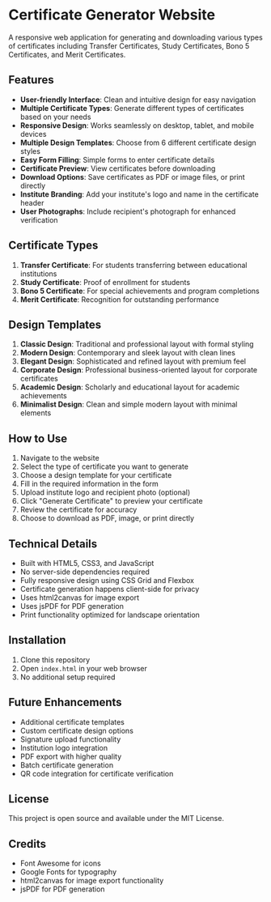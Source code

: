 # Certificate Generator Website

A responsive web application for generating and downloading various types of certificates including Transfer Certificates, Study Certificates, Bono 5 Certificates, and Merit Certificates.

## Features

- **User-friendly Interface**: Clean and intuitive design for easy navigation
- **Multiple Certificate Types**: Generate different types of certificates based on your needs
- **Responsive Design**: Works seamlessly on desktop, tablet, and mobile devices
- **Multiple Design Templates**: Choose from 6 different certificate design styles
- **Easy Form Filling**: Simple forms to enter certificate details
- **Certificate Preview**: View certificates before downloading
- **Download Options**: Save certificates as PDF or image files, or print directly
- **Institute Branding**: Add your institute's logo and name in the certificate header
- **User Photographs**: Include recipient's photograph for enhanced verification

## Certificate Types

1. **Transfer Certificate**: For students transferring between educational institutions
2. **Study Certificate**: Proof of enrollment for students
3. **Bono 5 Certificate**: For special achievements and program completions
4. **Merit Certificate**: Recognition for outstanding performance

## Design Templates

1. **Classic Design**: Traditional and professional layout with formal styling
2. **Modern Design**: Contemporary and sleek layout with clean lines
3. **Elegant Design**: Sophisticated and refined layout with premium feel
4. **Corporate Design**: Professional business-oriented layout for corporate certificates
5. **Academic Design**: Scholarly and educational layout for academic achievements
6. **Minimalist Design**: Clean and simple modern layout with minimal elements

## How to Use

1. Navigate to the website
2. Select the type of certificate you want to generate
3. Choose a design template for your certificate
4. Fill in the required information in the form
5. Upload institute logo and recipient photo (optional)
6. Click "Generate Certificate" to preview your certificate
7. Review the certificate for accuracy
8. Choose to download as PDF, image, or print directly

## Technical Details

- Built with HTML5, CSS3, and JavaScript
- No server-side dependencies required
- Fully responsive design using CSS Grid and Flexbox
- Certificate generation happens client-side for privacy
- Uses html2canvas for image export
- Uses jsPDF for PDF generation
- Print functionality optimized for landscape orientation

## Installation

1. Clone this repository
2. Open `index.html` in your web browser
3. No additional setup required

## Future Enhancements

- Additional certificate templates
- Custom certificate design options
- Signature upload functionality
- Institution logo integration
- PDF export with higher quality
- Batch certificate generation
- QR code integration for certificate verification

## License

This project is open source and available under the MIT License.

## Credits

- Font Awesome for icons
- Google Fonts for typography
- html2canvas for image export functionality
- jsPDF for PDF generation 
